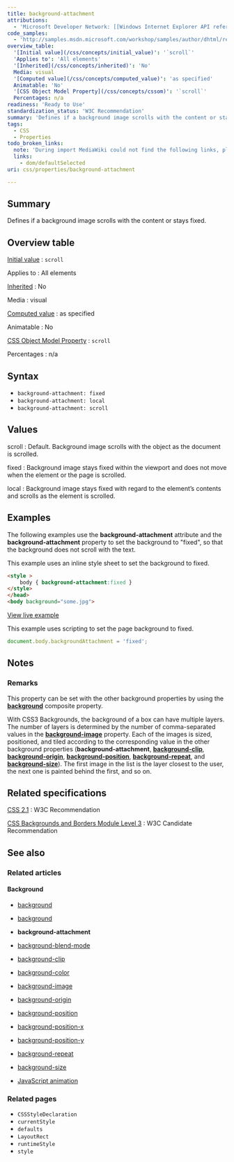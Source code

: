 ```yaml
---
title: background-attachment
attributions:
  - 'Microsoft Developer Network: [[Windows Internet Explorer API reference](http://msdn.microsoft.com/en-us/library/ie/hh828809%28v=vs.85%29.aspx) Article]'
code_samples:
  - 'http://samples.msdn.microsoft.com/workshop/samples/author/dhtml/refs/background-attachment.htm'
overview_table:
  '[Initial value](/css/concepts/initial_value)': '`scroll`'
  'Applies to': 'All elements'
  '[Inherited](/css/concepts/inherited)': 'No'
  Media: visual
  '[Computed value](/css/concepts/computed_value)': 'as specified'
  Animatable: 'No'
  '[CSS Object Model Property](/css/concepts/cssom)': '`scroll`'
  Percentages: n/a
readiness: 'Ready to Use'
standardization_status: 'W3C Recommendation'
summary: 'Defines if a background image scrolls with the content or stays fixed.'
tags:
  - CSS
  - Properties
todo_broken_links:
  note: 'During import MediaWiki could not find the following links, please fix and adjust this list.'
  links:
    - dom/defaultSelected
uri: css/properties/background-attachment

---
```

## <span>Summary</span>

Defines if a background image scrolls with the content or stays fixed.

## <span>Overview table</span>

[Initial value](/css/concepts/initial_value)
:   `scroll`

Applies to
:   All elements

[Inherited](/css/concepts/inherited)
:   No

Media
:   visual

[Computed value](/css/concepts/computed_value)
:   as specified

Animatable
:   No

[CSS Object Model Property](/css/concepts/cssom)
:   `scroll`

Percentages
:   n/a

## <span>Syntax</span>

-   `background-attachment: fixed`
-   `background-attachment: local`
-   `background-attachment: scroll`

## <span>Values</span>

scroll
:   Default. Background image scrolls with the object as the document is scrolled.

fixed
:   Background image stays fixed within the viewport and does not move when the element or the page is scrolled.

local
:   Background image stays fixed with regard to the element’s contents and scrolls as the element is scrolled.

## <span>Examples</span>

The following examples use the **background-attachment** attribute and the **background-attachment** property to set the background to "fixed", so that the background does not scroll with the text.

This example uses an inline style sheet to set the background to fixed.

``` html
<style >
    body { background-attachment:fixed }
</style>
</head>
<body background="some.jpg">
```

[View live example](http://samples.msdn.microsoft.com/workshop/samples/author/dhtml/refs/background-attachment.htm)

This example uses scripting to set the page background to fixed.

``` js
document.body.backgroundAttachment = 'fixed';
```

## <span>Notes</span>

### <span>Remarks</span>

This property can be set with the other background properties by using the [**background**](/css/cssom/properties/background) composite property.

With CSS3 Backgrounds, the background of a box can have multiple layers. The number of layers is determined by the number of comma-separated values in the [**background-image**](/css/properties/background-image) property. Each of the images is sized, positioned, and tiled according to the corresponding value in the other background properties (**background-attachment**, [**background-clip**](/css/properties/background-clip), [**background-origin**](/css/properties/background-origin), [**background-position**](/css/properties/background-position), [**background-repeat**](/css/properties/background-repeat), and [**background-size**](/css/properties/background-size)). The first image in the list is the layer closest to the user, the next one is painted behind the first, and so on.

## <span>Related specifications</span>

[CSS 2.1](http://www.w3.org/TR/CSS2/colors.html#propdef-background-attachment)
:   W3C Recommendation

[CSS Backgrounds and Borders Module Level 3](http://www.w3.org/TR/css3-background/#the-background-attachment)
:   W3C Candidate Recommendation

## <span>See also</span>

### <span>Related articles</span>

#### <span>Background</span>

-   [background](/css/cssom/properties/background)

-   [background](/css/properties/background)

-   **background-attachment**

-   [background-blend-mode](/css/properties/background-blend-mode)

-   [background-clip](/css/properties/background-clip)

-   [background-color](/css/properties/background-color)

-   [background-image](/css/properties/background-image)

-   [background-origin](/css/properties/background-origin)

-   [background-position](/css/properties/background-position)

-   [background-position-x](/css/properties/background-position-x)

-   [background-position-y](/css/properties/background-position-y)

-   [background-repeat](/css/properties/background-repeat)

-   [background-size](/css/properties/background-size)

-   [JavaScript animation](/tutorials/animation_in_javascript_2)

### <span>Related pages</span>

-   `CSSStyleDeclaration`
-   `currentStyle`
-   `defaults`
-   `LayoutRect`
-   `runtimeStyle`
-   `style`
